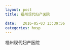 ```yaml
--- 
layout: post 
title: 福州现代妇产医院

date:   2016-05-03 13:39:56 
categories: hosp 
--- 
```

   
福州现代妇产医院
